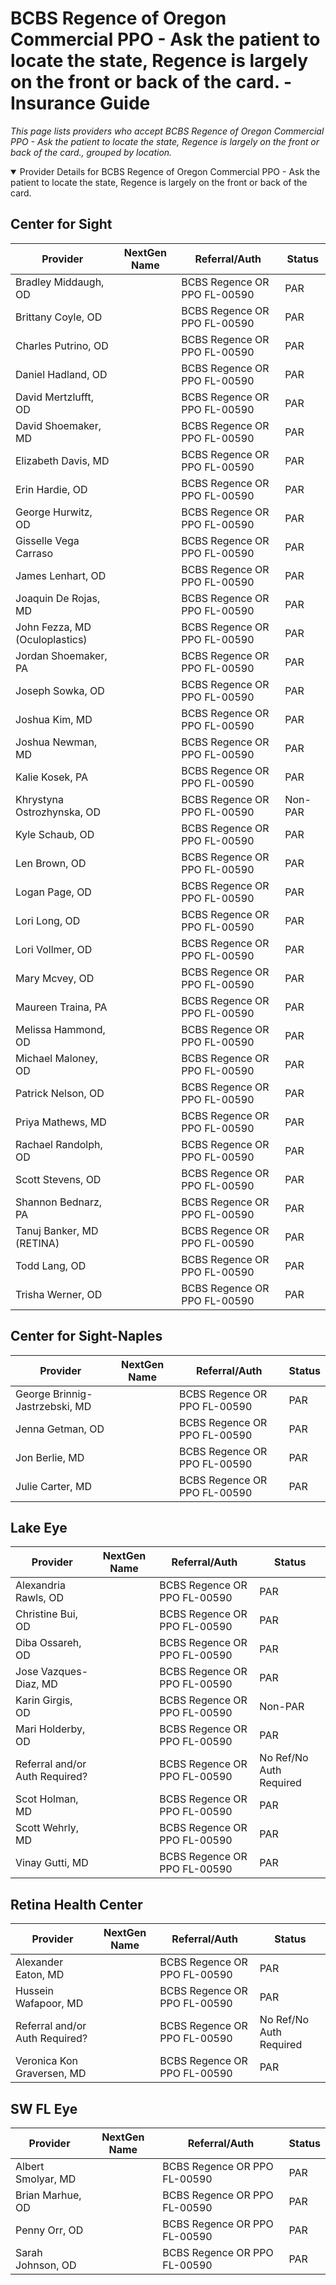 # BCBS Regence of Oregon Commercial PPO - Ask the patient to locate the state, Regence is largely on the front or back of the card. - Insurance Guide

*This page lists providers who accept BCBS Regence of Oregon Commercial PPO - Ask the patient to locate the state, Regence is largely on the front or back of the card., grouped by location.*

<details open><summary>Provider Details for BCBS Regence of Oregon Commercial PPO - Ask the patient to locate the state, Regence is largely on the front or back of the card.</summary>

## Center for Sight

| Provider | NextGen Name | Referral/Auth | Status |
|----------|-------------|--------------|--------|
| Bradley Middaugh, OD |  | BCBS Regence OR PPO FL-00590 | PAR |
| Brittany Coyle, OD |  | BCBS Regence OR PPO FL-00590 | PAR |
| Charles Putrino, OD |  | BCBS Regence OR PPO FL-00590 | PAR |
| Daniel Hadland, OD |  | BCBS Regence OR PPO FL-00590 | PAR |
| David Mertzlufft, OD |  | BCBS Regence OR PPO FL-00590 | PAR |
| David Shoemaker, MD |  | BCBS Regence OR PPO FL-00590 | PAR |
| Elizabeth Davis, MD |  | BCBS Regence OR PPO FL-00590 | PAR |
| Erin Hardie, OD |  | BCBS Regence OR PPO FL-00590 | PAR |
| George Hurwitz, OD |  | BCBS Regence OR PPO FL-00590 | PAR |
| Gisselle Vega Carraso |  | BCBS Regence OR PPO FL-00590 | PAR |
| James Lenhart, OD |  | BCBS Regence OR PPO FL-00590 | PAR |
| Joaquin De Rojas, MD |  | BCBS Regence OR PPO FL-00590 | PAR |
| John Fezza, MD (Oculoplastics) |  | BCBS Regence OR PPO FL-00590 | PAR |
| Jordan Shoemaker, PA |  | BCBS Regence OR PPO FL-00590 | PAR |
| Joseph Sowka, OD |  | BCBS Regence OR PPO FL-00590 | PAR |
| Joshua Kim, MD |  | BCBS Regence OR PPO FL-00590 | PAR |
| Joshua Newman, MD |  | BCBS Regence OR PPO FL-00590 | PAR |
| Kalie Kosek, PA |  | BCBS Regence OR PPO FL-00590 | PAR |
| Khrystyna Ostrozhynska, OD |  | BCBS Regence OR PPO FL-00590 | Non-PAR |
| Kyle Schaub, OD |  | BCBS Regence OR PPO FL-00590 | PAR |
| Len Brown, OD |  | BCBS Regence OR PPO FL-00590 | PAR |
| Logan Page, OD |  | BCBS Regence OR PPO FL-00590 | PAR |
| Lori Long, OD |  | BCBS Regence OR PPO FL-00590 | PAR |
| Lori Vollmer, OD |  | BCBS Regence OR PPO FL-00590 | PAR |
| Mary Mcvey, OD |  | BCBS Regence OR PPO FL-00590 | PAR |
| Maureen Traina, PA |  | BCBS Regence OR PPO FL-00590 | PAR |
| Melissa Hammond, OD |  | BCBS Regence OR PPO FL-00590 | PAR |
| Michael Maloney, OD |  | BCBS Regence OR PPO FL-00590 | PAR |
| Patrick Nelson, OD |  | BCBS Regence OR PPO FL-00590 | PAR |
| Priya Mathews, MD |  | BCBS Regence OR PPO FL-00590 | PAR |
| Rachael Randolph, OD |  | BCBS Regence OR PPO FL-00590 | PAR |
| Scott Stevens, OD |  | BCBS Regence OR PPO FL-00590 | PAR |
| Shannon Bednarz, PA |  | BCBS Regence OR PPO FL-00590 | PAR |
| Tanuj Banker, MD (RETINA) |  | BCBS Regence OR PPO FL-00590 | PAR |
| Todd Lang, OD |  | BCBS Regence OR PPO FL-00590 | PAR |
| Trisha Werner, OD |  | BCBS Regence OR PPO FL-00590 | PAR |

## Center for Sight-Naples

| Provider | NextGen Name | Referral/Auth | Status |
|----------|-------------|--------------|--------|
| George Brinnig-Jastrzebski, MD |  | BCBS Regence OR PPO FL-00590 | PAR |
| Jenna Getman, OD |  | BCBS Regence OR PPO FL-00590 | PAR |
| Jon Berlie, MD |  | BCBS Regence OR PPO FL-00590 | PAR |
| Julie Carter, MD |  | BCBS Regence OR PPO FL-00590 | PAR |

## Lake Eye 

| Provider | NextGen Name | Referral/Auth | Status |
|----------|-------------|--------------|--------|
| Alexandria Rawls, OD |  | BCBS Regence OR PPO FL-00590 | PAR |
| Christine Bui, OD |  | BCBS Regence OR PPO FL-00590 | PAR |
| Diba Ossareh, OD |  | BCBS Regence OR PPO FL-00590 | PAR |
| Jose Vazques-Diaz, MD |  | BCBS Regence OR PPO FL-00590 | PAR |
| Karin Girgis, OD |  | BCBS Regence OR PPO FL-00590 | Non-PAR |
| Mari Holderby, OD |  | BCBS Regence OR PPO FL-00590 | PAR |
| Referral and/or Auth Required? |  | BCBS Regence OR PPO FL-00590 | No Ref/No Auth Required |
| Scot Holman, MD |  | BCBS Regence OR PPO FL-00590 | PAR |
| Scott Wehrly, MD |  | BCBS Regence OR PPO FL-00590 | PAR |
| Vinay Gutti, MD |  | BCBS Regence OR PPO FL-00590 | PAR |

## Retina Health Center

| Provider | NextGen Name | Referral/Auth | Status |
|----------|-------------|--------------|--------|
| Alexander Eaton, MD |  | BCBS Regence OR PPO FL-00590 | PAR |
| Hussein Wafapoor, MD |  | BCBS Regence OR PPO FL-00590 | PAR |
| Referral and/or Auth Required? |  | BCBS Regence OR PPO FL-00590 | No Ref/No Auth Required |
| Veronica Kon Graversen, MD |  | BCBS Regence OR PPO FL-00590 | PAR |

## SW FL Eye

| Provider | NextGen Name | Referral/Auth | Status |
|----------|-------------|--------------|--------|
| Albert Smolyar, MD |  | BCBS Regence OR PPO FL-00590 | PAR |
| Brian Marhue, OD |  | BCBS Regence OR PPO FL-00590 | PAR |
| Penny Orr, OD |  | BCBS Regence OR PPO FL-00590 | PAR |
| Sarah Johnson, OD |  | BCBS Regence OR PPO FL-00590 | PAR |

</details>

